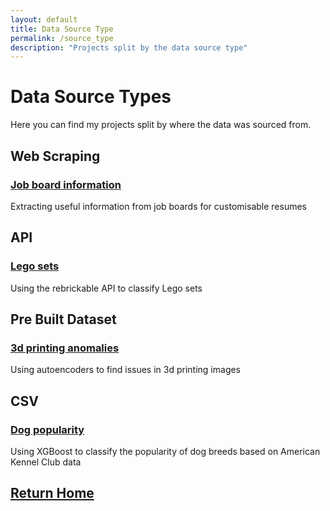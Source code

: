 ```yaml
---
layout: default
title: Data Source Type
permalink: /source_type
description: "Projects split by the data source type"
---
```

# Data Source Types
Here you can find my projects split by where the data was sourced from.

## Web Scraping
### [Job board information](https://sammatt87.github.io/job_board_info)
Extracting useful information from job boards for customisable resumes

## API
### [Lego sets](https://sammatt87.github.io/lego_sets_classification)
Using the rebrickable API to classify Lego sets

## Pre Built Dataset
### [3d printing anomalies](https://sammatt87.github.io/3d_printing_anomalies)
Using autoencoders to find issues in 3d printing images

## CSV
### [Dog popularity](https://sammatt87.github.io/Dog_popularity)
Using XGBoost to classify the popularity of dog breeds based on American Kennel Club data

## [Return Home](https://sammatt87.github.io/)